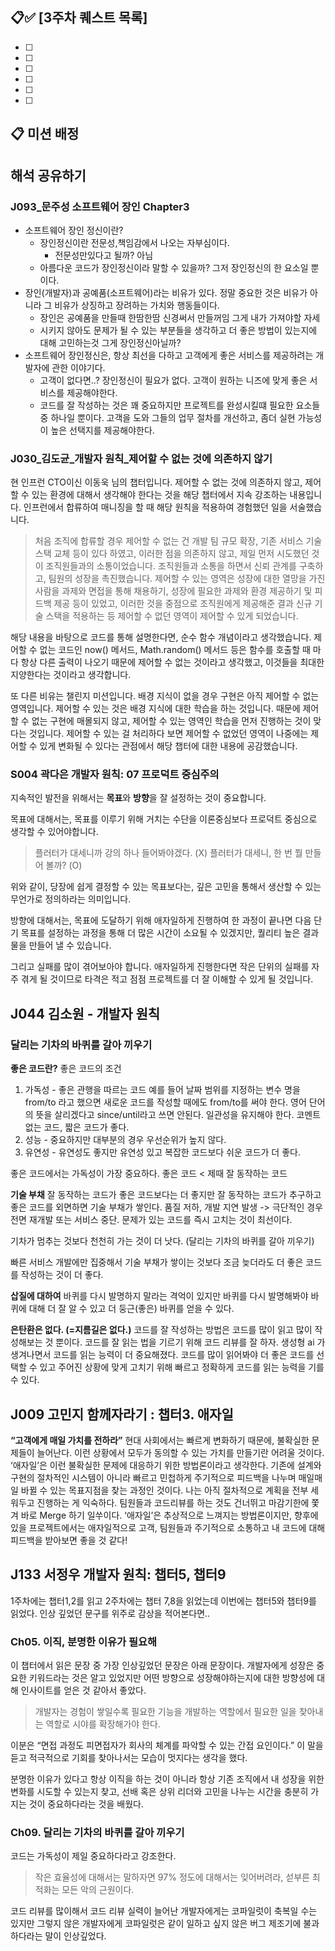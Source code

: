 ## 📋✅ [3주차 퀘스트 목록]
- [ ] 
- [ ] 
- [ ] 
- [ ] 
- [ ] 
- [ ] 

## 📋 미션 배정


## **해석 공유하기**


### J093_문주성 소프트웨어 장인 Chapter3

- 소프트웨어 장인 정신이란?
    - 장인정신이란 전문성,책임감에서 나오는 자부심이다.
        - 전문성만있다고 될까? 아님
    - 아름다운 코드가 장인정신이라 말할 수 있을까? 그저 장인정신의 한 요소일 뿐이다.
- 장인(개발자)과 공예품(소프트웨어)라는 비유가 있다. 정말 중요한 것은 비유가 아니라 그 비유가 상징하고 장려하는 가치와 행동들이다.
    - 장인은 공예품을 만들때 한땀한땀 신경써서 만들꺼임 그게 내가 가져야할 자세
    - 시키지 않아도 문제가 될 수 있는 부분들을 생각하고 더 좋은 방법이 있는지에 대해 고민하는것 그게 장인정신아닐까?
- 소프트웨어 장인정신은, 항상 최선을 다하고 고객에게 좋은 서비스를 제공하려는 개발자에 관한 이야기다.
    - 고객이 없다면..? 장인정신이 필요가 없다. 고객이 원하는 니즈에 맞게 좋은 서비스를 제공해야한다.
    - 코드를 잘 작성하는 것은 꽤 중요하지만 프로젝트를 완성시킬떄 필요한 요소들 중 하나일 뿐이다. 고객을 도와 그들의 업무 절차를 개선하고, 좀더 실현 가능성이 높은 선택지를 제공해야한다.

### J030_김도균_개발자 원칙_제어할 수 없는 것에 의존하지 않기

현 인프런 CTO이신 이동욱 님의 챕터입니다. 제어할 수 없는 것에 의존하지 않고, 제어할 수 있는 환경에 대해서 생각해야 한다는 것을 해당 챕터에서 지속 강조하는 내용입니다. 인프런에서 합류하여 매니징을 할 때 해당 원칙을 적용하여 경험했던 일을 서술했습니다.

> 처음 조직에 합류할 경우 제어할 수 없는 건 개발 팀 규모 확장, 기존 서비스 기술 스택 교체 등이 있다 하였고, 이러한 점을 의존하지 않고, 제일 먼저 시도했던 것이 조직원들과의 소통이었습니다. 조직원들과 소통을 하면서 신뢰 관계를 구축하고, 팀원의 성장을 촉진했습니다.
제어할 수 있는 영역은 성장에 대한 열망을 가진 사람을 과제와 면접을 통해 채용하기,
성장에 필요한 과제와 환경 제공하기 및 피드백 제공 등이 있었고, 이러한 것을 중점으로 조직원에게 제공해준 결과 신규 기술 스택을 적용하는 등 제어할 수 없던 영역이 제어할 수 있게 되었습니다.
> 

해당 내용을 바탕으로 코드를 통해 설명한다면, 순수 함수 개념이라고 생각했습니다. 제어할 수 없는 코드인 now() 메서드, Math.random() 메서드 등은 함수를 호출할 때 마다 항상 다른 출력이 나오기 때문에 제어할 수 없는 것이라고 생각했고, 이것들을 최대한 지양한다는 것이라고 생각합니다.

또 다른 비유는 챌린지 미션입니다. 배경 지식이 없을 경우 구현은 아직 제어할 수 없는 영역입니다. 제어할 수 있는 것은 배경 지식에 대한 학습을 하는 것입니다. 때문에 제어할 수 없는 구현에 매몰되지 않고, 제어할 수 있는 영역인 학습을 먼저 진행하는 것이 맞다는 것입니다. 제어할 수 있는 걸 처리하다 보면 제어할 수 없었던 영역이 나중에는 제어할 수 있게 변화될 수 있다는 관점에서 해당 챕터에 대한 내용에 공감했습니다.

### S004 곽다은 개발자 원칙: 07 프로덕트 중심주의

지속적인 발전을 위해서는 **목표**와 **방향**을 잘 설정하는 것이 중요합니다. 

목표에 대해서는, 목표를 이루기 위해 거치는 수단을 이론중심보다 프로덕트 중심으로 생각할 수 있어야합니다.

> 플러터가 대세니까 강의 하나 들어봐야겠다. (X)
플러터가 대세니, 한 번 뭘 만들어 볼까? (O)
> 

위와 같이, 당장에 쉽게 결정할 수 있는 목표보다는, 깊은 고민을 통해서 생산할 수 있는 무언가로 정의하라는 의미입니다.

방향에 대해서는, 목표에 도달하기 위해 애자일하게 진행하여 한 과정이 끝나면 다음 단기 목표를 설정하는 과정을 통해 더 많은 시간이 소요될 수 있겠지만, 퀄리티 높은 결과물을 만들어 낼 수 있습니다.

그리고 실패를 많이 겪어보아야 합니다. 애자일하게 진행한다면 작은 단위의 실패를 자주 겪게 될 것이므로 타격은 적고 점점 프로젝트를 더 잘 이해할 수 있게 될 것입니다.

## J044 김소원 - 개발자 원칙

### 달리는 기차의 바퀴를 갈아 끼우기

**좋은 코드란?**
좋은 코드의 조건

1. 가독성 - 좋은 관행을 따르는 코드 예를 들어 날짜 범위를 지정하는 변수 명을 from/to 라고 했으면 새로운 코드를 작성할 때에도 from/to를 써야 한다. 영어 단어의 뜻을 살리겠다고 since/until라고 쓰면 안된다. 일관성을 유지해야 한다.
코멘트 없는 코드, 짧은 코드가 좋다.
2. 성능 - 중요하지만 대부분의 경우 우선순위가 높지 않다.
3. 유연성 - 유연성도 좋지만 유연성 있고 복잡한 코드보다 쉬운 코드가 더 좋다.

좋은 코드에서는 가독성이 가장 중요하다.
좋은 코드 < 제때 잘 동작하는 코드

**기술 부채**
잘 동작하는 코드가 좋은 코드보다는 더 좋지만
잘 동작하는 코드가 추구하고 좋은 코드를 외면하면 기술 부채가 쌓인다.
품질 저하, 개발 지연 발생 -> 극단적인 경우 전면 재개발 또는 서비스 중단.
문제가 있는 코드를 즉시 고치는 것이 최선이다.

기차가 멈추는 것보다 천천히 가는 것이 더 낫다.  (달리는 기차의 바퀴를 갈아 끼우기)

빠른 서비스 개발에만 집중해서 기술 부채가 쌓이는 것보다 조금 늦더라도 더 좋은 코드를 작성하는 것이 더 좋다.

**삽질에 대하여**
바퀴를 다시 발명하지 말라는 격억이 있지만 바퀴를 다시 발명해봐야 바퀴에 대해 더 잘 알 수 있고 더 둥근(좋은) 바퀴를 얻을 수 있다.

**은탄환은 없다. (=지름길은 없다.)**
코드를 잘 작성하는 방법은 코드를 많이 읽고 많이 작성해보는 것 뿐이다.
코드를 잘 읽는 법을 기르기 위해 코드 리뷰를 잘 하자.
생성형 ai 가 생겨나면서 코드를 읽는 능력이 더 중요해졌다.
코드를 많이 읽어봐야 더 좋은 코드를 선택할 수 있고 주어진 상황에 맞게 고치기 위해 빠르고 정확하게 코드를 읽는 능력을 기를 수 있다.

## J009 고민지 함께자라기 : 챕터3. 애자일

**“고객에게 매일 가치를 전하라”**
현대 사회에서는 빠르게 변화하기 때문에, 불확실한 문제들이 늘어난다. 이런 상황에서 모두가 동의할 수 있는 가치를 만들기란 어려울 것이다.
‘애자일’은 이런 불확실한 문제에 대응하기 위한 방법론이라고 생각한다. 기존에 설계와 구현의 절차적인 시스템이 아니라 빠르고 민첩하게 주기적으로 피드백을 나누며 매일매일 바뀔 수 있는 목표지점을 찾는 과정인 것이다. 나는 아직 절차적으로 계획을 전부 세워두고 진행하는 게 익숙하다. 팀원들과 코드리뷰를 하는 것도 건너뛰고 마감기한에 쫓겨 바로 Merge 하기 일쑤이다. ‘애자일’은 추상적으로 느껴지는 방법론이지만, 향후에 있을 프로젝트에서는 애자일적으로 고객, 팀원들과 주기적으로 소통하고 내 코드에 대해 피드백을 받아보면 좋을 것 같다!

## J133 서정우 개발자 원칙: 챕터5, 챕터9

1주차에는 챕터1,2를 읽고 2주차에는 챕터 7,8을 읽었는데 이번에는 챕터5와 챕터9를 읽었다. 인상 깊었던 문구를 위주로 감상을 적어본다면..

### **Ch05. 이직, 분명한 이유가 필요해**

이 챕터에서 읽은 문장 중 가장 인상깊었던 문장은 아래 문장이다. 개발자에게 성장은 중요한 키워드라는 것은 알고 있었지만 어떤 방향으로 성장해야하는지에 대한 방향성에 대해 인사이트를 얻은 것 같아서 좋았다.

> 개발자는 경험이 쌓일수록 필요한 기능을 개발하는 역할에서 필요한 일을 찾아내는 역할로 시야를 확장해가야 한다.
> 

이분은 “면접 과정도 피면접자가 회사의 체계를 파악할 수 있는 간접 요인이다.” 이 말을 듣고 적극적으로 기회를 찾아나서는 모습이 멋지다는 생각을 했다.

분명한 이유가 있다고 항상 이직을 하는 것이 아니라 항상 기존 조직에서 내 성장을 위한 변화를 시도할 수 있는지 찾고, 선배 혹은 상위 리더와 고민을 나누는 시간을 충분히 가지는 것이 중요하다라는 것을 배웠다.

### Ch09. 달리는 기차의 바퀴를 갈아 끼우기

코드는 가독성이 제일 중요하다라고 강조한다.

> 작은 효율성에 대해서는 말하자면 97% 정도에 대해서는 잊어버려라, 섣부른 최적화는 모든 악의 근원이다.
> 

코드 리뷰를 많이해서 코드 리뷰 실력이 늘어난 개발자에게는 코파일럿이 축복일 수는 있지만 그렇지 않은 개발자에게 코파일럿은 같이 일하고 싶지 않은 버그 제조기에 불과하다라는 말이 인상깊었다.